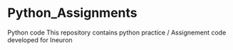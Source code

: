 # Python_Assignments
Python code
This repository contains python practice / Assignement code developed for Ineuron
